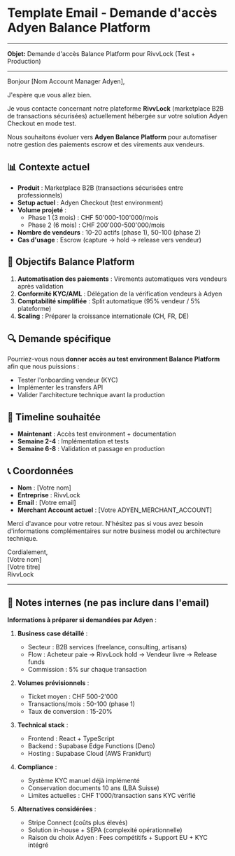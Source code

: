 # Template Email - Demande d'accès Adyen Balance Platform

---

**Objet:** Demande d'accès Balance Platform pour RivvLock (Test + Production)

---

Bonjour [Nom Account Manager Adyen],

J'espère que vous allez bien.

Je vous contacte concernant notre plateforme **RivvLock** (marketplace B2B de transactions sécurisées) actuellement hébergée sur votre solution Adyen Checkout en mode test.

Nous souhaitons évoluer vers **Adyen Balance Platform** pour automatiser notre gestion des paiements escrow et des virements aux vendeurs.

## 📊 Contexte actuel

- **Produit** : Marketplace B2B (transactions sécurisées entre professionnels)
- **Setup actuel** : Adyen Checkout (test environment)
- **Volume projeté** : 
  - Phase 1 (3 mois) : CHF 50'000-100'000/mois
  - Phase 2 (6 mois) : CHF 200'000-500'000/mois
- **Nombre de vendeurs** : 10-20 actifs (phase 1), 50-100 (phase 2)
- **Cas d'usage** : Escrow (capture → hold → release vers vendeur)

## 🎯 Objectifs Balance Platform

1. **Automatisation des paiements** : Virements automatiques vers vendeurs après validation
2. **Conformité KYC/AML** : Délégation de la vérification vendeurs à Adyen
3. **Comptabilité simplifiée** : Split automatique (95% vendeur / 5% plateforme)
4. **Scaling** : Préparer la croissance internationale (CH, FR, DE)

## 🔍 Demande spécifique

Pourriez-vous nous **donner accès au test environment Balance Platform** afin que nous puissions :
- Tester l'onboarding vendeur (KYC)
- Implémenter les transfers API
- Valider l'architecture technique avant la production

## 📅 Timeline souhaitée

- **Maintenant** : Accès test environment + documentation
- **Semaine 2-4** : Implémentation et tests
- **Semaine 6-8** : Validation et passage en production

## 📞 Coordonnées

- **Nom** : [Votre nom]
- **Entreprise** : RivvLock
- **Email** : [Votre email]
- **Merchant Account actuel** : [Votre ADYEN_MERCHANT_ACCOUNT]

Merci d'avance pour votre retour. N'hésitez pas si vous avez besoin d'informations complémentaires sur notre business model ou architecture technique.

Cordialement,  
[Votre nom]  
[Votre titre]  
RivvLock

---

## 📝 Notes internes (ne pas inclure dans l'email)

**Informations à préparer si demandées par Adyen** :

1. **Business case détaillé** :
   - Secteur : B2B services (freelance, consulting, artisans)
   - Flow : Acheteur paie → RivvLock hold → Vendeur livre → Release funds
   - Commission : 5% sur chaque transaction

2. **Volumes prévisionnels** :
   - Ticket moyen : CHF 500-2'000
   - Transactions/mois : 50-100 (phase 1)
   - Taux de conversion : 15-20%

3. **Technical stack** :
   - Frontend : React + TypeScript
   - Backend : Supabase Edge Functions (Deno)
   - Hosting : Supabase Cloud (AWS Frankfurt)

4. **Compliance** :
   - Système KYC manuel déjà implémenté
   - Conservation documents 10 ans (LBA Suisse)
   - Limites actuelles : CHF 1'000/transaction sans KYC vérifié

5. **Alternatives considérées** :
   - Stripe Connect (coûts plus élevés)
   - Solution in-house + SEPA (complexité opérationnelle)
   - Raison du choix Adyen : Fees compétitifs + Support EU + KYC intégré
